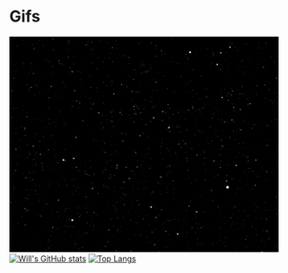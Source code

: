 # Gifs
![Star Field](https://github.com/willvernon/Gifs/blob/main/starfield.gif)
[![Will's GitHub stats](https://github-readme-stats.vercel.app/api?username=willvernon&show_icons=true&count_private=true&theme=transparent)](https://github.com/willvernon/github-readme-stats)
[![Top Langs](https://github-readme-stats.vercel.app/api/top-langs/?username=willvernon&layout=compact&theme=transparent)](https://github.com/willvernon/github-readme-stats)
